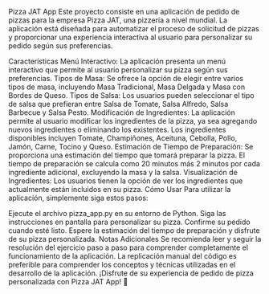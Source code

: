 Pizza JAT App
Este proyecto consiste en una aplicación de pedido de pizzas para la empresa Pizza JAT, una pizzería a nivel mundial. La aplicación está diseñada para automatizar el proceso de solicitud de pizzas y proporcionar una experiencia interactiva al usuario para personalizar su pedido según sus preferencias.

Características
Menú Interactivo: La aplicación presenta un menú interactivo que permite al usuario personalizar su pizza según sus preferencias.
Tipos de Masa: Se ofrece la opción de elegir entre varios tipos de masa, incluyendo Masa Tradicional, Masa Delgada y Masa con Bordes de Queso.
Tipos de Salsa: Los usuarios pueden seleccionar el tipo de salsa que prefieran entre Salsa de Tomate, Salsa Alfredo, Salsa Barbecue y Salsa Pesto.
Modificación de Ingredientes: La aplicación permite al usuario modificar los ingredientes de la pizza, ya sea agregando nuevos ingredientes o eliminando los existentes. Los ingredientes disponibles incluyen Tomate, Champiñones, Aceituna, Cebolla, Pollo, Jamón, Carne, Tocino y Queso.
Estimación de Tiempo de Preparación: Se proporciona una estimación del tiempo que tomará preparar la pizza. El tiempo de preparación se calcula como 20 minutos más 2 minutos por cada ingrediente adicional, excluyendo la masa y la salsa.
Visualización de Ingredientes: Los usuarios tienen la opción de ver los ingredientes que actualmente están incluidos en su pizza.
Cómo Usar
Para utilizar la aplicación, simplemente siga estos pasos:

Ejecute el archivo pizza_app.py en su entorno de Python.
Siga las instrucciones en pantalla para personalizar su pizza.
Confirme su pedido cuando esté listo.
Espere la estimación del tiempo de preparación y disfrute de su pizza personalizada.
Notas Adicionales
Se recomienda leer y seguir la resolución del ejercicio paso a paso para comprender completamente el funcionamiento de la aplicación.
La replicación manual del código es preferible para comprender los conceptos y técnicas utilizadas en el desarrollo de la aplicación.
¡Disfrute de su experiencia de pedido de pizza personalizada con Pizza JAT App! 🍕
